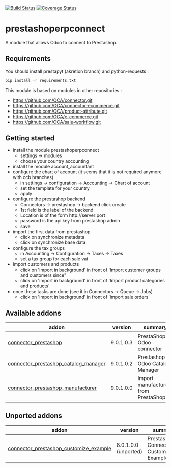 [![Build Status](https://travis-ci.org/OCA/connector-prestashop.svg?branch=9.0)](https://travis-ci.org/OCA/connector-prestashop)
[![Coverage Status](https://coveralls.io/repos/OCA/connector-prestashop/badge.png?branch=9.0)](https://coveralls.io/r/OCA/connector-prestashop?branch=9.0)

prestashoperpconnect
====================

A module that allows Odoo to connect to Prestashop.

Requirements
------------

You should install prestapyt (akretion branch) and python-requests :

```bash
pip install -r requirements.txt
```

This module is based on modules in other repositories :
- https://github.com/OCA/connector.git
- https://github.com/OCA/connector-ecommerce.git
- https://github.com/OCA/product-attribute.git
- https://github.com/OCA/e-commerce.git
- https://github.com/OCA/sale-workflow.git


Getting started
---------------

- install the module prestashoperpconnect
  - settings -> modules
  - choose your country accounting
- install the module  account_accountant
- configure the chart of account (it seems that it is not required anymore with ocb branches)
  - in settings -> configuration -> Accounting -> Chart of account
  - set the template for your country
  - apply
- configure the prestashop backend
  - Connectors -> prestashop -> backend click create
  - 1st field is the label of the backend
  - Location is of the form http://server:port
  - password is the api key from prestashop admin
  - save
- import the first data from prestashop
  - click on synchronize metadata
  - click on synchronize base data
- configure the tax groups
  - in Accounting -> Configuration -> Taxes -> Taxes
  - set a tax group for each sale vat
- import customers and products
  - click on 'import in background' in front of 'Import customer groups and customers since"
  - click on 'import in background' in front of 'Import product categories and products'
- once these tasks are done (see it in Connectors -> Queue -> Jobs)
  - click on 'import in background' in front of 'import sale orders'


[//]: # (addons)

Available addons
----------------
addon | version | summary
--- | --- | ---
[connector_prestashop](connector_prestashop/) | 9.0.1.0.3 | PrestaShop-Odoo connector
[connector_prestashop_catalog_manager](connector_prestashop_catalog_manager/) | 9.0.1.0.2 | Prestashop-Odoo Catalog Manager
[connector_prestashop_manufacturer](connector_prestashop_manufacturer/) | 9.0.1.0.0 | Import manufacturers from PrestaShop


Unported addons
---------------
addon | version | summary
--- | --- | ---
[connector_prestashop_customize_example](connector_prestashop_customize_example/) | 8.0.1.0.0 (unported) | Prestashop Connector Customization Example

[//]: # (end addons)
